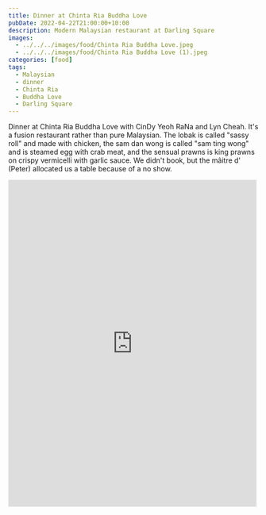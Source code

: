 ```yaml
---
title: Dinner at Chinta Ria Buddha Love
pubDate: 2022-04-22T21:00:00+10:00
description: Modern Malaysian restaurant at Darling Square
images:
  - ../../../images/food/Chinta Ria Buddha Love.jpeg
  - ../../../images/food/Chinta Ria Buddha Love (1).jpeg
categories: [food]
tags:
  - Malaysian
  - dinner
  - Chinta Ria
  - Buddha Love
  - Darling Square
---
```


Dinner at Chinta Ria Buddha Love with CinDy Yeoh RaNa and Lyn Cheah. It's a fusion restaurant rather than pure Malaysian. The lobak is called "sassy roll" and made with chicken, the sam dan wong is called "sam ting wong" and is steamed egg with crab meat, and the sensual prawns is king prawns on crispy vermicelli with garlic sauce. We didn't book, but the mâitre d' (Peter) allocated us a table because of a no show.

<iframe src="https://www.facebook.com/plugins/post.php?href=https%3A%2F%2Fwww.facebook.com%2Fchris1.tham%2Fposts%2Fpfbid0k3LEfrqYKKhrLcTfJJX1DpHFhxcRKpQya9zifAx3aRfsKWtx6CP2QPJjev3tfMK8l&show_text=true&width=500" width="500" height="659" style="border:none;overflow:hidden" scrolling="no" frameborder="0" allowfullscreen="true" allow="autoplay; clipboard-write; encrypted-media; picture-in-picture; web-share"></iframe>
